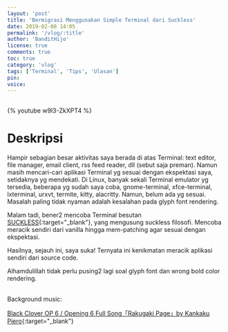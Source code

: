 ```yaml
---
layout: 'post'
title: 'Bermigrasi Menggunakan Simple Terminal dari Suckless'
date: 2019-02-08 14:05
permalink: '/vlog/:title'
author: 'BanditHijo'
license: true
comments: true
toc: true
category: 'vlog'
tags: ['Terminal', 'Tips', 'Ulasan']
pin:
voice:
---
```


<div style="margin-top:30px;"></div>

{% youtube w9l3-ZkXPT4 %}

# Deskripsi

Hampir sebagian besar aktivitas saya berada di atas Terminal: text editor, file manager, email client, rss feed reader, dll (sebut saja preman). Namun masih mencari-cari aplikasi Terminal yg sesuai dengan ekspektasi saya, setidaknya yg mendekati. Di Linux, banyak sekali Terminal emulator yg tersedia, beberapa yg sudah saya coba, gnome-terminal, xfce-terminal, lxterminal, urxvt, termite, kitty, alacritty. Namun, belum ada yg sesuai. Masalah paling tidak nyaman adalah kesalahan pada glyph font rendering.

Malam tadi, bener2 mencoba Terminal besutan [SUCKLESS](https://suckless.org/){:target="_blank"}, yang mengusung suckless filosofi. Mencoba meracik sendiri dari vanilla hingga mem-patching agar sesuai dengan ekspektasi.

Hasilnya, sejauh ini, saya suka!
Ternyata ini kenikmatan meracik aplikasi sendiri dari source code.

Alhamdulillah tidak perlu pusing2 lagi soal glyph font dan wrong bold color rendering.

<br>
Background music:

[Black Clover OP 6 / Opening 6 Full Song「Rakugaki Page」by Kankaku Piero](https://www.youtube.com/watch?v=ieeQbCers8M){:target="_blank"}
